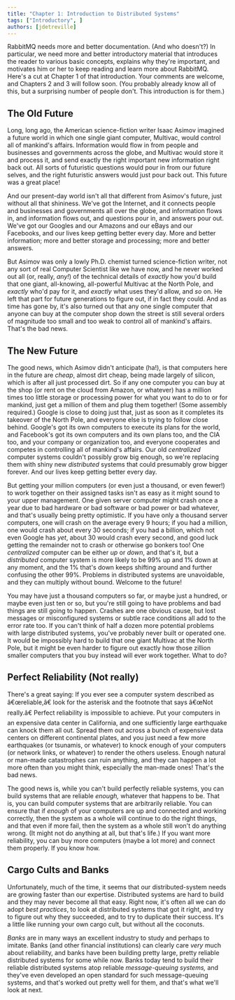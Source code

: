 ```yaml
---
title: "Chapter 1: Introduction to Distributed Systems"
tags: ["Introductory", ]
authors: [jdetreville]
---
```


RabbitMQ needs more and better documentation. (And who doesn't?) In particular, we need more and better introductory material that introduces the reader to various basic concepts, explains why they're important, and motivates him or her to keep reading and learn more about RabbitMQ. Here's a cut at Chapter 1 of that introduction. Your comments are welcome, and Chapters 2 and 3 will follow soon.
(You probably already know all of this, but a surprising number of people don't. This introduction is for them.)

<!-- truncate -->

## The Old Future

Long, long ago, the American science-fiction writer Isaac Asimov imagined a future world in which one single giant computer, Multivac, would control all of mankind's affairs. Information would flow in from people and businesses and governments across the globe, and Multivac would store it and process it, and send exactly the right important new information right back out. All sorts of futuristic questions would pour in from our future selves, and the right futuristic answers would just pour back out. This future was a great place!

And our present-day world isn't all that different from Asimov's future, just without all that shininess. We've got the Internet, and it connects people and businesses and governments all over the globe, and information flows in, and information flows out, and questions pour in, and answers pour out. We've got our Googles and our Amazons and our eBays and our Facebooks, and our lives keep getting better every day. More and better information; more and better storage and processing; more and better answers.

But Asimov was only a lowly Ph.D. chemist turned science-fiction writer, not any sort of real Computer Scientist like we have now, and he never worked out all (or, really, *any!*) of the technical details of *exactly* how you'd build that one giant, all-knowing, all-powerful Multivac at the North Pole, and *exactly* who'd pay for it, and *exactly* what uses they'd allow, and *so* on. He left that part for future generations to figure out, if in fact they could. And as time has gone by, it's also turned out that any one single computer that anyone can buy at the computer shop down the street is still several orders of magnitude too small and too weak to control all of mankind's affairs. That's the bad news.

## The New Future

The good news, which Asimov didn't anticipate (ha!), is that computers here in the future are *cheap*, almost dirt cheap, being made largely of silicon, which is after all just processed dirt. So if any one computer you can buy at the shop (or rent on the cloud from Amazon, or whatever) has a million times too little storage or processing power for what you want to do to or for mankind, just get a million of them and plug them together! (Some assembly required.) Google is close to doing just that, just as soon as it completes its takeover of the North Pole, and everyone else is trying to follow close behind. Google's got its own computers to execute its plans for the world, and Facebook's got its own computers and its own plans too, and the CIA too, and your company or organization too, and everyone cooperates and competes in controlling all of mankind's affairs. Our old *centralized* computer systems couldn't possibly grow big enough, so we're replacing them with shiny new *distributed* systems that could presumably grow bigger forever. And our lives keep getting better every day.

But getting your million computers (or even just a thousand, or even fewer!) to work together on their assigned tasks isn't as easy as it might sound to your upper management. One given server computer might crash once a year due to bad hardware or bad software or bad power or bad whatever, and that's usually being pretty optimistic. If you have only a thousand server computers, one will crash on the average every 9 hours; if you had a million, one would crash about every 30 seconds; if you had a billion, which not even Google has *yet*, about 30 would crash every second, and good luck getting the remainder not to crash or otherwise go bonkers too! One *centralized* computer can be either *up* or *down*, and that's it, but a *distributed* computer system is more likely to be 99% up and 1% down at any moment, and the 1% that's down keeps shifting around and further confusing the other 99%. Problems in distributed systems are unavoidable, and they can multiply without bound. Welcome to the future!

You may have just a thousand computers so far, or maybe just a hundred, or maybe even just ten or so, but you're still going to have problems and bad things are still going to happen. Crashes are one obvious cause, but lost messages or misconfigured systems or subtle race conditions all add to the error rate too. If you can't think of half a dozen more potential problems with large distributed systems, you've probably never built or operated one. It would be impossibly hard to build that one giant Multivac at the North Pole, but it might be even harder to figure out exactly how those zillion smaller computers that you buy instead will ever work together. What to do?

## Perfect Reliability (Not really)

There's a great saying: If you ever see a computer system described as â€œreliable,â€ look for the asterisk and the footnote that says â€œNot really.â€ Perfect reliability is impossible to achieve. Put your computers in an expensive data center in California, and one sufficiently large earthquake can knock them all out. Spread them out across a bunch of expensive data centers on different continental plates, and you just need a few more earthquakes (or tsunamis, or whatever) to knock enough of your computers (or network links, or whatever) to render the others useless. Enough natural or man-made catastrophes can ruin anything, and they can happen a lot more often than you might think, especially the man-made ones! That's the bad news.

The good news is, while you can't build perfectly reliable systems, you can build systems that are reliable *enough,* whatever that happens to be. That is, you can build computer systems that are arbitrarily reliable. You can ensure that if *enough* of your computers are up and connected and working correctly, then the system as a whole will continue to do the right things, and that even if more fail, then the system as a whole still won't do anything wrong. (It might not do anything at all, but that's life.) If you want more reliability, you can buy more computers (maybe a lot more) and connect them properly. If you know how.

## Cargo Cults and Banks

Unfortunately, much of the time, it seems that our distributed-system needs are growing faster than our expertise. Distributed systems are hard to build and they may never become all that easy. Right now, it's often all we can do adopt *best practices*, to look at distributed systems that got it right, and try to figure out why they succeeded, and to try to duplicate their success. It's a little like running your own cargo cult, but without all the coconuts.

*Banks* are in many ways an excellent industry to study and perhaps to imitate. Banks (and other financial institutions) can clearly care *very* much about reliability, and banks have been building pretty large, pretty reliable distributed systems for some while now. Banks today tend to build their reliable distributed systems atop reliable *message-queuing systems,* and they've even developed an open standard for such message-queuing systems, and that's worked out pretty well for them, and that's what we'll look at next.
